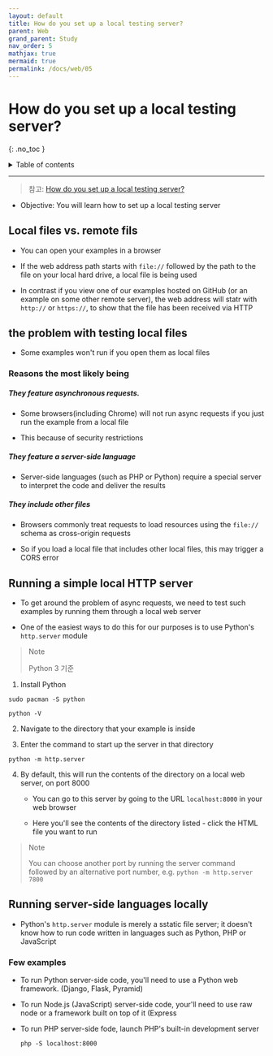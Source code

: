 ```yaml
---
layout: default
title: How do you set up a local testing server?
parent: Web
grand_parent: Study
nav_order: 5
mathjax: true
mermaid: true
permalink: /docs/web/05
---
```


# How do you set up a local testing server?
{: .no_toc }

<details markdown="block">
  <summary>
	Table of contents
  </summary>
{: .fs-3 .text-delta }
- TOC
{:toc}
</details>

---

> 참고: [How do you set up a local testing server?](https://developer.mozilla.org/en-US/docs/Learn/Common_questions/set_up_a_local_testing_server)

- Objective: You will learn how to set up a local testing server

## Local files vs. remote fils

- You can open your examples in a browser

- If the web address path starts with `file://` followed by the path to the file on your local hard drive, a local file is being used

- In contrast if you view one of our examples hosted on GitHub (or an example on some other remote server), the web address will statr with `http://` or `https://`, to show that the file has been received via HTTP

## the problem with testing local files

- Some examples won't run if you open them as local files

### Reasons the most likely being

##### They feature asynchronous requests.

- Some browsers(including Chrome) will not run async requests if you just run the example from a local file

- This because of security restrictions

##### They feature a server-side language

- Server-side languages (such as PHP or Python) require a special server to interpret the code and deliver the results

##### They include other files

- Browsers commonly treat requests to load resources using the `file://` schema as cross-origin requests

- So if you load a local file that includes other local files, this may trigger a CORS error

## Running a simple local HTTP server

- To get around the problem of async requests, we need to test such examples by running them through a local web server

- One of the easiest ways to do this for our purposes is to use Python's `http.server` module

> Note
>
> Python 3 기준

1. Install Python

```shell
sudo pacman -S python
```

```shell
python -V
```

2. Navigate to the directory that your example is inside

3. Enter the command to start up the server in that directory

```shell
python -m http.server
```

4. By default, this will run the contents of the directory on a local web server, on port 8000

	- You can go to this server by going to the URL `localhost:8000` in your web browser

	- Here you'll see the contents of the directory listed - click the HTML file you want to run

> Note
>
> You can choose another port by running the server command followed by an alternative port number, e.g. `python -m http.server 7800`

## Running server-side languages locally

- Python's `http.server` module is merely a sstatic file server; it doesn't know how to run code written in languages such as Python, PHP or JavaScript

### Few examples

- To run Python server-side code, you'll need to use a Python web framework. (Django, Flask, Pyramid)

- To run Node.js (JavaScript) server-side code, your'll need to use raw node or a framework built on top of it (Express

- To run PHP server-side fode, launch PHP's built-in development server

	```shell
	php -S localhost:8000
	```

